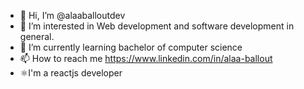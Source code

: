 - 👋 Hi, I’m @alaaballoutdev
- 👀 I’m interested in Web development and software development in general. 
- 🌱 I’m currently learning bachelor of computer science 
- 📫 How to reach me https://www.linkedin.com/in/alaa-ballout
- ⚛️I'm a reactjs developer

<!---
alaaballoutdev/alaaballoutdev is a ✨ special ✨ repository because its `README.md` (this file) appears on your GitHub profile.
You can click the Preview link to take a look at your changes.
--->
